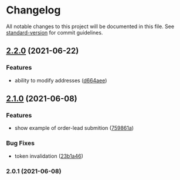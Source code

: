 # Changelog

All notable changes to this project will be documented in this file. See [standard-version](https://github.com/conventional-changelog/standard-version) for commit guidelines.

## [2.2.0](https://github.com/plhw/hf-api-client/compare/v2.1.0...v2.2.0) (2021-06-22)


### Features

* ability to modify addresses ([d664aee](https://github.com/plhw/hf-api-client/commits/d664aee2bde3bd60530da5478a0c3030c832fe6c))

## [2.1.0](https://github.com/plhw/hf-api-client/compare/v2.0.1...v2.1.0) (2021-06-08)


### Features

* show example of order-lead submition ([759861a](https://github.com/plhw/hf-api-client/commits/759861a2a92ac2bccc1896e5fac51d741da05daf))


### Bug Fixes

* token invalidation ([23b1a46](https://github.com/plhw/hf-api-client/commits/23b1a46b97bff00038bbda0f78a3b7673353fffc))

### 2.0.1 (2021-06-08)
